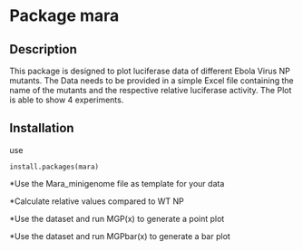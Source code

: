 # Package mara 
## Description
This package is designed to plot luciferase data of different Ebola Virus NP mutants. The Data needs to be provided in a simple Excel file containing the name of the mutants and the respective relative luciferase activity. The Plot is able to show 4 experiments. 

## Installation
use

```
install.packages(mara)
```


*Use the Mara_minigenome file as template for your data

*Calculate relative values compared to WT NP

*Use the dataset and run MGP(x) to generate a point plot

*Use the dataset and run MGPbar(x) to generate a bar plot
